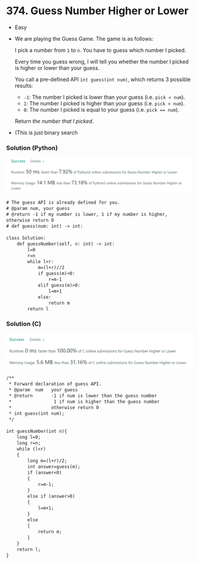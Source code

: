 # 374. Guess Number Higher or Lower

* Easy
*   We are playing the Guess Game. The game is as follows:

    I pick a number from `1` to `n`. You have to guess which number I picked.

    Every time you guess wrong, I will tell you whether the number I picked is higher or lower than your guess.

    You call a pre-defined API `int guess(int num)`, which returns 3 possible results:

    * `-1`: The number I picked is lower than your guess (i.e. `pick < num`).
    * `1`: The number I picked is higher than your guess (i.e. `pick > num`).
    * `0`: The number I picked is equal to your guess (i.e. `pick == num`).

    Return _the number that I picked_.
* (This is just binary search

### Solution (Python)

![](<../.gitbook/assets/image (9) (1) (1).png>)

```
# The guess API is already defined for you.
# @param num, your guess
# @return -1 if my number is lower, 1 if my number is higher, otherwise return 0
# def guess(num: int) -> int:

class Solution:
    def guessNumber(self, n: int) -> int:
        l=0
        r=n
        while l<r:
            m=(l+r)//2
            if guess(m)<0:
                r=m-1
            elif guess(m)>0:
                l=m+1
            else:
                return m
        return l
```

### Solution (C)

![](<../.gitbook/assets/image (8) (1) (1) (1) (1) (1).png>)

```
/** 
 * Forward declaration of guess API.
 * @param  num   your guess
 * @return 	     -1 if num is lower than the guess number
 *			      1 if num is higher than the guess number
 *               otherwise return 0
 * int guess(int num);
 */

int guessNumber(int n){
	long l=0;
    long r=n;
    while (l<r)
    {
        long m=(l+r)/2;
        int answer=guess(m);
        if (answer<0)
        {
            r=m-1;
        }
        else if (answer>0)
        {
            l=m+1;
        }
        else
        {
            return m;
        }
    }
    return l;
}
```


